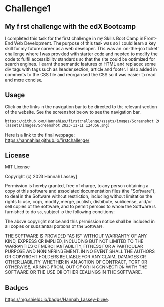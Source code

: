 # Challenge1

## My first challenge with the edX Bootcamp

I completed this task for the first challenge in my Skills Boot Camp in Front-End Web Development. The purpose of this task was so I could learn a key skill for my future career as a web developer. This was an 'on-the-job ticket' challenge where I was provided with starter code and needed to modify the code to fulfil accessibility standards so that the site could be optimized for search engines. I learnt the semantic features of HTML and replaced some div tags with tags such as header,section, article and footer. I also added in comments to the CSS file and reorganised the CSS so it was easier to read and more concise. 

## Usage
Click on the links in the navigation bar to be directed to the relevant section of the website. See the screenshot below to see the navigation bar. 
  ```md
https://github.com/HannahLas/firstchallenge/assets/images/Screenshot 2023-11-11 124356.png
(assets/images/Screenshot 2023-11-11 124356.png)
   ```
Here is a link to the final webpage: https://hannahlas.github.io/firstchallenge/


## License
MIT License

Copyright (c) 2023 Hannah Lassey]

Permission is hereby granted, free of charge, to any person obtaining a copy
of this software and associated documentation files (the "Software"), to deal
in the Software without restriction, including without limitation the rights
to use, copy, modify, merge, publish, distribute, sublicense, and/or sell
copies of the Software, and to permit persons to whom the Software is
furnished to do so, subject to the following conditions:

The above copyright notice and this permission notice shall be included in all
copies or substantial portions of the Software.

THE SOFTWARE IS PROVIDED "AS IS", WITHOUT WARRANTY OF ANY KIND, EXPRESS OR
IMPLIED, INCLUDING BUT NOT LIMITED TO THE WARRANTIES OF MERCHANTABILITY,
FITNESS FOR A PARTICULAR PURPOSE AND NONINFRINGEMENT. IN NO EVENT SHALL THE
AUTHORS OR COPYRIGHT HOLDERS BE LIABLE FOR ANY CLAIM, DAMAGES OR OTHER
LIABILITY, WHETHER IN AN ACTION OF CONTRACT, TORT OR OTHERWISE, ARISING FROM,
OUT OF OR IN CONNECTION WITH THE SOFTWARE OR THE USE OR OTHER DEALINGS IN THE
SOFTWARE.

## Badges

https://img.shields.io/badge/Hannah_Lassey-bluee.


